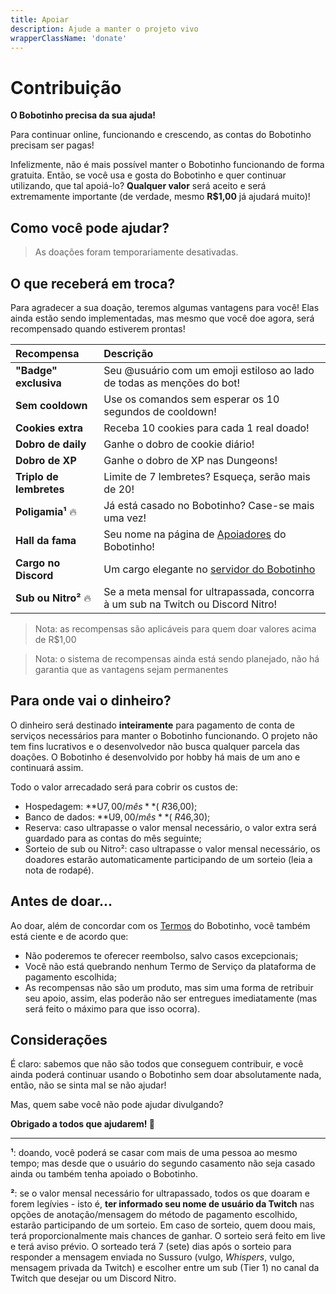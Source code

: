 ```yaml
---
title: Apoiar
description: Ajude a manter o projeto vivo
wrapperClassName: 'donate'
---
```


# Contribuição

**O Bobotinho precisa da sua ajuda!**

Para continuar online, funcionando e crescendo, as contas do Bobotinho precisam ser pagas!

Infelizmente, não é mais possível manter o Bobotinho funcionando de forma gratuita. Então, se você usa e gosta do Bobotinho e quer continuar utilizando, que tal apoiá-lo? **Qualquer valor** será aceito e será extremamente importante (de verdade, mesmo **R$1,00** já ajudará muito)!

## Como você pode ajudar?

> As doações foram temporariamente desativadas.

## O que receberá em troca?

Para agradecer a sua doação, teremos algumas vantagens para você! Elas ainda estão sendo implementadas, mas mesmo que você doe agora, será recompensado quando estiverem prontas!

| Recompensa              | Descrição                                                                        |
| :---------------------- | :--------------------------------------------------------------------------------|
| **"Badge" exclusiva**   | Seu @usuário com um emoji estiloso ao lado de todas as menções do bot!           |
| **Sem cooldown**        | Use os comandos sem esperar os 10 segundos de cooldown!                          |
| **Cookies extra**       | Receba 10 cookies para cada 1 real doado!                                        |
| **Dobro de daily**      | Ganhe o dobro de cookie diário!                                                  |
| **Dobro de XP**         | Ganhe o dobro de XP nas Dungeons!                                                |
| **Triplo de lembretes** | Limite de 7 lembretes? Esqueça, serão mais de 20!                                |
| **Poligamia¹** 🔥       | Já está casado no Bobotinho? Case-se mais uma vez!                               |
| **Hall da fama**        | Seu nome na página de [Apoiadores](/sponsors) do Bobotinho!                      |
| **Cargo no Discord**    | Um cargo elegante no [servidor do Bobotinho](https://discord.gg/6Ue66Vs5eQ)      |
| **Sub ou Nitro²** 🔥    | Se a meta mensal for ultrapassada, concorra à um sub na Twitch ou Discord Nitro! |

> Nota: as recompensas são aplicáveis para quem doar valores acima de R$1,00

> Nota: o sistema de recompensas ainda está sendo planejado, não há garantia que as vantagens sejam permanentes

## Para onde vai o dinheiro?

O dinheiro será destinado **inteiramente** para pagamento de conta de serviços necessários para manter o Bobotinho funcionando. O projeto não tem fins lucrativos e o desenvolvedor não busca qualquer parcela das doações. O Bobotinho é desenvolvido por hobby há mais de um ano e continuará assim.

Todo o valor arrecadado será para cobrir os custos de:

- Hospedagem: **U$7,00/mês** (~R$36,00);
- Banco de dados: **U$9,00/mês** (~R$46,30);
- Reserva: caso ultrapasse o valor mensal necessário, o valor extra será guardado para as contas do mês seguinte;
- Sorteio de sub ou Nitro²: caso ultrapasse o valor mensal necessário, os doadores estarão automaticamente participando de um sorteio (leia a nota de rodapé).

## Antes de doar...

Ao doar, além de concordar com os [Termos](/terms) do Bobotinho, você também está ciente e de acordo que:

- Não poderemos te oferecer reembolso, salvo casos excepcionais;
- Você não está quebrando nenhum Termo de Serviço da plataforma de pagamento escolhida;
- As recompensas não são um produto, mas sim uma forma de retribuir seu apoio, assim, elas poderão não ser entregues imediatamente (mas será feito o máximo para que isso ocorra).

## Considerações

É claro: sabemos que não são todos que conseguem contribuir, e você ainda poderá continuar usando o Bobotinho sem doar absolutamente nada, então, não se sinta mal se não ajudar!

Mas, quem sabe você não pode ajudar divulgando?

**Obrigado a todos que ajudarem! 💜**

-----

**¹**: doando, você poderá se casar com mais de uma pessoa ao mesmo tempo; mas desde que o usuário do segundo casamento não seja casado ainda ou também tenha apoiado o Bobotinho.

**²**: se o valor mensal necessário for ultrapassado, todos os que doaram e forem legívies - isto é, **ter informado seu nome de usuário da Twitch** nas opções de anotação/mensagem do método de pagamento escolhido, estarão participando de um sorteio. Em caso de sorteio, quem doou mais, terá proporcionalmente mais chances de ganhar. O sorteio será feito em live e terá aviso prévio. O sorteado terá 7 (sete) dias após o sorteio para responder a mensagem enviada no Sussuro (vulgo, _Whispers_, vulgo, mensagem privada da Twitch) e escolher entre um sub (Tier 1) no canal da Twitch que desejar ou um Discord Nitro.
